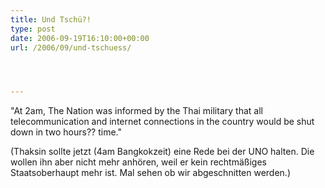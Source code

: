 ```yaml
---
title: Und Tschü?!
type: post
date: 2006-09-19T16:10:00+00:00
url: /2006/09/und-tschuess/




---
```

"At 2am, The Nation was informed by the Thai military that all telecommunication and internet connections in the country would be shut down in two hours?? time."

(Thaksin sollte jetzt (4am Bangkokzeit) eine Rede bei der <span class="caps">UNO</span> halten. Die wollen ihn aber nicht mehr anhören, weil er kein rechtmäßiges Staatsoberhaupt mehr ist. Mal sehen ob wir abgeschnitten werden.)
